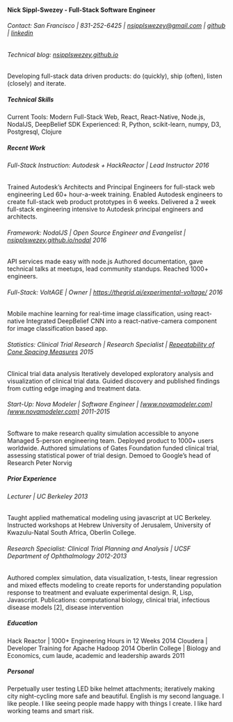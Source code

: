 #### Nick Sippl-Swezey - Full-Stack Software Engineer 
###### Contact: San Francisco | 831-252-6425 | nsipplswezey@gmail.com | [github](https://github.com/nsipplswezey) | [linkedin](https://www.linkedin.com/in/nsipplswezey)
###### Technical blog: [nsipplswezey.github.io](https://nsipplswezey.github.io)
Developing full-stack data driven products: do (quickly), ship (often), listen (closely) and iterate.

##### Technical Skills
Current Tools: Modern Full-Stack Web, React, React-Native, Node.js, NodalJS, DeepBelief SDK
Experienced: R, Python, scikit-learn, numpy, D3, Postgresql, Clojure

##### Recent Work
###### Full-Stack Instruction: Autodesk + HackReactor | Lead Instructor			 2016
Trained Autodesk’s Architects and Principal Engineers for full-stack web engineering
Led 60+ hour-a-week training. Enabled Autodesk engineers to create full-stack web product prototypes in 6 weeks.
Delivered a 2 week full-stack engineering intensive to Autodesk principal engineers and architects. 
###### Framework: NodalJS | Open Source Engineer and Evangelist | [nsipplswezey.github.io/nodal](http://nsipplswezey.github.io/nodal/)	 	2016
API services made easy with node.js
Authored documentation, gave technical talks at meetups, lead community standups. Reached 1000+ engineers.
###### Full-Stack: VoltAGE | Owner | https://thegrid.ai/experimental-voltage/					2016
Mobile machine learning for real-time image classification, using react-native
Integrated DeepBelief CNN into a react-native-camera component for image classification based app.
###### Statistics: Clinical Trial Research | Research Specialist | [Repeatability of Cone Spacing Measures](http://roorda.vision.berkeley.edu/Pubs/Zayit-Soudry_IOVS_2015.pdf)	2015
Clinical trial data analysis
Iteratively developed exploratory analysis and visualization of clinical trial data.
Guided discovery and published findings from cutting edge imaging and treatment data.
###### Start-Up: Nova Modeler | Software Engineer | [www.novamodeler.com](www.novamodeler.com)			 2011-2015
Software to make research quality simulation accessible to anyone
Managed 5-person engineering team. Deployed product to 1000+ users worldwide. 
Authored simulations of Gates Foundation funded clinical trial, assessing statistical power of trial design.
Demoed to Google’s head of Research Peter Norvig

##### Prior Experience
###### Lecturer | UC Berkeley											 2013
Taught applied mathematical modeling using javascript at UC Berkeley. 
Instructed workshops at Hebrew University of Jerusalem, University of Kwazulu-Natal South Africa, Oberlin College.
###### Research Specialist: Clinical Trial Planning and Analysis | UCSF Department of Ophthalmology	 2012-2013
Authored complex simulation, data visualization, t-tests, linear regression and mixed effects modeling to create reports for understanding population response to treatment and evaluate experimental design. R, Lisp, Javascript.
Publications: computational biology, clinical trial, infectious disease models [2], disease intervention

##### Education
Hack Reactor | 1000+ Engineering Hours in 12 Weeks 							 2014
Cloudera | Developer Training for Apache Hadoop							 2014
Oberlin College | Biology and Economics, cum laude, academic and leadership awards			 2011

##### Personal
Perpetually user testing LED bike helmet attachments; iteratively making city night-cycling more safe and beautiful. 
English is my second language.
I like people. I like seeing people made happy with things I create. I like hard working teams and smart risk.
